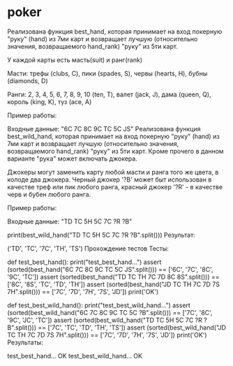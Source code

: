 # poker
Реализована функция best_hand, которая принимает на вход покерную "руку" (hand) из 7ми карт и возвращает лучшую (относительно значения, возвращаемого hand_rank) "руку" из 5ти карт.

У каждой карты есть масть(suit) и ранг(rank)

Масти: трефы (clubs, C), пики (spades, S), червы (hearts, H), бубны (diamonds, D)

Ранги: 2, 3, 4, 5, 6, 7, 8, 9, 10 (ten, T), валет (jack, J), дама (queen, Q), король (king, K), туз (ace, A)

Пример работы:

Входные данные: "6C 7C 8C 9C TC 5C JS"
Реализована функция best_wild_hand, которая принимает на вход покерную "руку" (hand) из 7ми карт и возвращает лучшую (относительно значения, возвращаемого hand_rank) "руку" из 5ти карт. Кроме прочего в данном варианте "рука" может включать джокера.

Джокеры могут заменить карту любой масти и ранга того же цвета, в колоде два джокера. Черный джокер '?B' может быт использован в качестве треф или пик любого ранга, красный джокер '?R' - в качестве черв и бубен любого ранга.

Пример работы:

Входные данные: "TD TC 5H 5C 7C ?R ?B"

print(best_wild_hand("TD TC 5H 5C 7C ?R ?B".split()))
Результат:

('TD', 'TC', '7C', 'TH', 'TS')
Прохождение тестов
Тесты:

def test_best_hand():
    print("test_best_hand...")
    assert (sorted(best_hand("6C 7C 8C 9C TC 5C JS".split()))
            == ['6C', '7C', '8C', '9C', 'TC'])
    assert (sorted(best_hand("TD TC TH 7C 7D 8C 8S".split()))
            == ['8C', '8S', 'TC', 'TD', 'TH'])
    assert (sorted(best_hand("JD TC TH 7C 7D 7S 7H".split()))
            == ['7C', '7D', '7H', '7S', 'JD'])
    print('OK')


def test_best_wild_hand():
    print("test_best_wild_hand...")
    assert (sorted(best_wild_hand("6C 7C 8C 9C TC 5C ?B".split()))
            == ['7C', '8C', '9C', 'JC', 'TC'])
    assert (sorted(best_wild_hand("TD TC 5H 5C 7C ?R ?B".split()))
            == ['7C', 'TC', 'TD', 'TH', 'TS'])
    assert (sorted(best_wild_hand("JD TC TH 7C 7D 7S 7H".split()))
            == ['7C', '7D', '7H', '7S', 'JD'])
    print('OK')
Результаты:

test_best_hand...
OK
test_best_wild_hand...
OK
